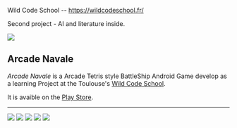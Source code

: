 Wild Code School -- https://wildcodeschool.fr/

Second project - AI and literature inside.

 
 
 ![](https://lh3.googleusercontent.com/hMnXFS5UVjfvha3ZWBvecJ5StdtHJubn2ao6x75LqZ2hPNRUzfu_XmVqE2p8n2DL5smr=w300-rw) 
 
 **Arcade Navale**
-------------------------

_Arcade Navale_ is a Arcade Tetris style BattleShip Android Game develop as  a learning Project at the Toulouse's [Wild Code School](https://wildcodeschool.fr/toulouse/).

It is avaible on the [Play Store](https://play.google.com/store/apps/details?id=fr.wcs.battlegeek&hl=fr).

-------------------------

![](https://lh3.googleusercontent.com/2OsbRvpE08WqN-Wqf0fmAvrr1Dik7M6_Vh0HR47ki7rl2ciks8zEHrN8lqzsQdXjngIm=h310-rw)	 ![](https://lh3.googleusercontent.com/ohE_2hxlMyTM2UmKg2Z4uvIdlK2RUD11hh6kK30dcvqmoGEuJtYBELnhs2JLUuY49ho=h310-rw) ![](https://lh3.googleusercontent.com/JK7CT3rjwsWdDMcp3eM2BYGcVfOgJFnMCG-FsbqccoLP3LsGGmSvAThmmm5d_ZFchh8=h310-rw)		 ![](https://lh3.googleusercontent.com/jbdNLr_XzaX45y7CKdc_kpg7A6oAaJtaogNhRSrpBPv43a-SmCQJ35J15fBYA7MJ-Q=h310-rw)
![](https://lh3.googleusercontent.com/AiefTdlr4WXcjlpdWwPEtZsoxV-dNhCPWdAUfHkRVBeOQSG144w9gC2rsMs_otMjpfU=h310-rw)
